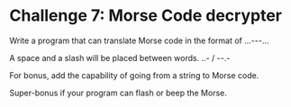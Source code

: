 # Challenge 7: Morse Code decrypter
Write a program that can translate Morse code in the format of ...---...

A space and a slash will be placed between words. ..- / --.-

For bonus, add the capability of going from a string to Morse code.

Super-bonus if your program can flash or beep the Morse.